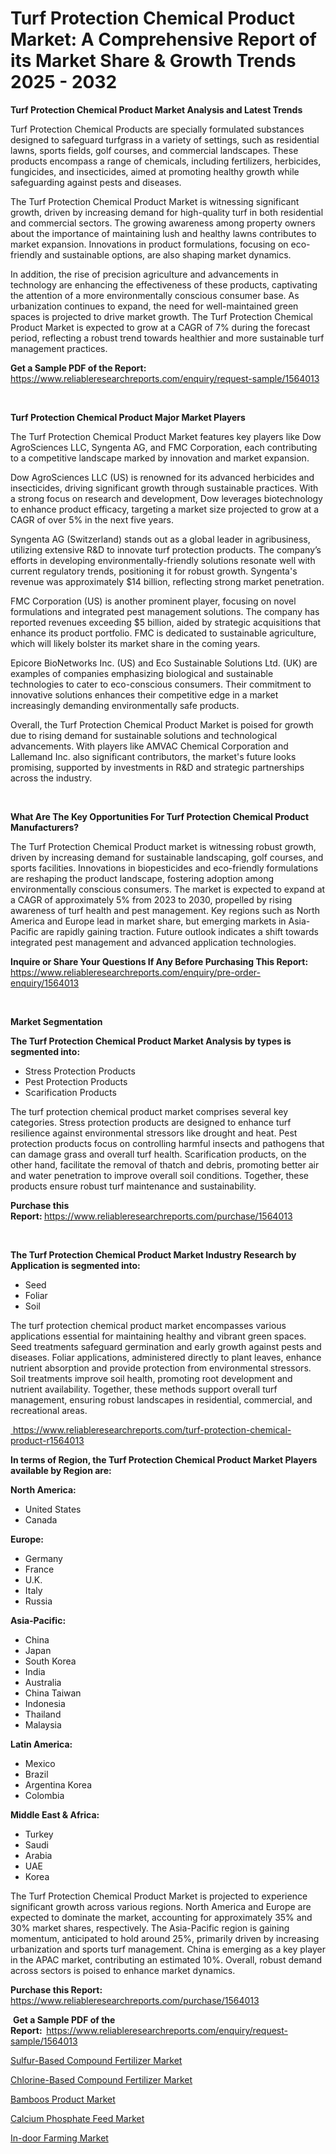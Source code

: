 <p><h1>Turf Protection Chemical Product Market: A Comprehensive Report of its Market Share & Growth Trends 2025 - 2032</h1></p><p><strong>Turf Protection Chemical Product Market Analysis and Latest Trends</strong></p>
<p><p>Turf Protection Chemical Products are specially formulated substances designed to safeguard turfgrass in a variety of settings, such as residential lawns, sports fields, golf courses, and commercial landscapes. These products encompass a range of chemicals, including fertilizers, herbicides, fungicides, and insecticides, aimed at promoting healthy growth while safeguarding against pests and diseases.</p><p>The Turf Protection Chemical Product Market is witnessing significant growth, driven by increasing demand for high-quality turf in both residential and commercial sectors. The growing awareness among property owners about the importance of maintaining lush and healthy lawns contributes to market expansion. Innovations in product formulations, focusing on eco-friendly and sustainable options, are also shaping market dynamics. </p><p>In addition, the rise of precision agriculture and advancements in technology are enhancing the effectiveness of these products, captivating the attention of a more environmentally conscious consumer base. As urbanization continues to expand, the need for well-maintained green spaces is projected to drive market growth. The Turf Protection Chemical Product Market is expected to grow at a CAGR of 7% during the forecast period, reflecting a robust trend towards healthier and more sustainable turf management practices.</p></p>
<p><strong>Get a Sample PDF of the Report:&nbsp;</strong> <a href="https://www.reliableresearchreports.com/enquiry/request-sample/1564013?utm_campaign=8&utm_medium=2&utm_source=Github&utm_content=ia&utm_term=30032025&utm_id=turf-protection-chemical-product">https://www.reliableresearchreports.com/enquiry/request-sample/1564013</a></p>
<p>&nbsp;</p>
<p><strong>Turf Protection Chemical Product Major Market Players</strong></p>
<p><p>The Turf Protection Chemical Product Market features key players like Dow AgroSciences LLC, Syngenta AG, and FMC Corporation, each contributing to a competitive landscape marked by innovation and market expansion.</p><p>Dow AgroSciences LLC (US) is renowned for its advanced herbicides and insecticides, driving significant growth through sustainable practices. With a strong focus on research and development, Dow leverages biotechnology to enhance product efficacy, targeting a market size projected to grow at a CAGR of over 5% in the next five years.</p><p>Syngenta AG (Switzerland) stands out as a global leader in agribusiness, utilizing extensive R&D to innovate turf protection products. The company’s efforts in developing environmentally-friendly solutions resonate well with current regulatory trends, positioning it for robust growth. Syngenta's revenue was approximately $14 billion, reflecting strong market penetration.</p><p>FMC Corporation (US) is another prominent player, focusing on novel formulations and integrated pest management solutions. The company has reported revenues exceeding $5 billion, aided by strategic acquisitions that enhance its product portfolio. FMC is dedicated to sustainable agriculture, which will likely bolster its market share in the coming years.</p><p>Epicore BioNetworks Inc. (US) and Eco Sustainable Solutions Ltd. (UK) are examples of companies emphasizing biological and sustainable technologies to cater to eco-conscious consumers. Their commitment to innovative solutions enhances their competitive edge in a market increasingly demanding environmentally safe products.</p><p>Overall, the Turf Protection Chemical Product Market is poised for growth due to rising demand for sustainable solutions and technological advancements. With players like AMVAC Chemical Corporation and Lallemand Inc. also significant contributors, the market's future looks promising, supported by investments in R&D and strategic partnerships across the industry.</p></p>
<p>&nbsp;</p>
<p><strong>What Are The Key Opportunities For Turf Protection Chemical Product Manufacturers?</strong></p>
<p><p>The Turf Protection Chemical Product market is witnessing robust growth, driven by increasing demand for sustainable landscaping, golf courses, and sports facilities. Innovations in biopesticides and eco-friendly formulations are reshaping the product landscape, fostering adoption among environmentally conscious consumers. The market is expected to expand at a CAGR of approximately 5% from 2023 to 2030, propelled by rising awareness of turf health and pest management. Key regions such as North America and Europe lead in market share, but emerging markets in Asia-Pacific are rapidly gaining traction. Future outlook indicates a shift towards integrated pest management and advanced application technologies.</p></p>
<p><strong>Inquire or Share Your Questions If Any Before Purchasing This Report:</strong> <a href="https://www.reliableresearchreports.com/enquiry/pre-order-enquiry/1564013?utm_campaign=8&utm_medium=2&utm_source=Github&utm_content=ia&utm_term=30032025&utm_id=turf-protection-chemical-product">https://www.reliableresearchreports.com/enquiry/pre-order-enquiry/1564013</a></p>
<p>&nbsp;</p>
<p><strong>Market Segmentation</strong></p>
<p><strong>The Turf Protection Chemical Product Market Analysis by types is segmented into:</strong></p>
<p><ul><li>Stress Protection Products</li><li>Pest Protection Products</li><li>Scarification Products</li></ul></p>
<p><p>The turf protection chemical product market comprises several key categories. Stress protection products are designed to enhance turf resilience against environmental stressors like drought and heat. Pest protection products focus on controlling harmful insects and pathogens that can damage grass and overall turf health. Scarification products, on the other hand, facilitate the removal of thatch and debris, promoting better air and water penetration to improve overall soil conditions. Together, these products ensure robust turf maintenance and sustainability.</p></p>
<p><strong>Purchase this Report:&nbsp;</strong><a href="https://www.reliableresearchreports.com/purchase/1564013?utm_campaign=8&utm_medium=2&utm_source=Github&utm_content=ia&utm_term=30032025&utm_id=turf-protection-chemical-product">https://www.reliableresearchreports.com/purchase/1564013</a></p>
<p>&nbsp;</p>
<p><strong>The Turf Protection Chemical Product Market Industry Research by Application is segmented into:</strong></p>
<p><ul><li>Seed</li><li>Foliar</li><li>Soil</li></ul></p>
<p><p>The turf protection chemical product market encompasses various applications essential for maintaining healthy and vibrant green spaces. Seed treatments safeguard germination and early growth against pests and diseases. Foliar applications, administered directly to plant leaves, enhance nutrient absorption and provide protection from environmental stressors. Soil treatments improve soil health, promoting root development and nutrient availability. Together, these methods support overall turf management, ensuring robust landscapes in residential, commercial, and recreational areas.</p></p>
<p><a href="https://www.reliableresearchreports.com/turf-protection-chemical-product-r1564013?utm_campaign=8&utm_medium=2&utm_source=Github&utm_content=ia&utm_term=30032025&utm_id=turf-protection-chemical-product">&nbsp;https://www.reliableresearchreports.com/turf-protection-chemical-product-r1564013</a></p>
<p><strong>In terms of Region, the Turf Protection Chemical Product Market Players available by Region are:</strong></p>
<p>
    <p> <strong> North America: </strong>
        <ul>
            <li>United States</li>
            <li>Canada</li>
        </ul>
        </p> 
    <p> <strong> Europe: </strong>
        <ul>
            <li>Germany</li>
            <li>France</li>
            <li>U.K.</li>
            <li>Italy</li>
            <li>Russia</li>
        </ul>
        </p> 
    <p> <strong> Asia-Pacific: </strong>
        <ul>
            <li>China</li>
            <li>Japan</li>
            <li>South Korea</li>
            <li>India</li>
            <li>Australia</li>
            <li>China Taiwan</li>
            <li>Indonesia</li>
            <li>Thailand</li>
            <li>Malaysia</li>
        </ul>
        </p> 
    <p> <strong> Latin America: </strong>
        <ul>
            <li>Mexico</li>
            <li>Brazil</li>
            <li>Argentina Korea</li>
            <li>Colombia</li>
        </ul>
        </p> 
    <p> <strong> Middle East & Africa: </strong>
        <ul>
            <li>Turkey</li>
            <li>Saudi</li>
            <li>Arabia</li>
            <li>UAE</li>
            <li>Korea</li>
        </ul>
    </p>
    </p>
<p><p>The Turf Protection Chemical Product Market is projected to experience significant growth across various regions. North America and Europe are expected to dominate the market, accounting for approximately 35% and 30% market shares, respectively. The Asia-Pacific region is gaining momentum, anticipated to hold around 25%, primarily driven by increasing urbanization and sports turf management. China is emerging as a key player in the APAC market, contributing an estimated 10%. Overall, robust demand across sectors is poised to enhance market dynamics.</p></p>
<p><strong>Purchase this Report: </strong><a href="https://www.reliableresearchreports.com/purchase/1564013?utm_campaign=8&utm_medium=2&utm_source=Github&utm_content=ia&utm_term=30032025&utm_id=turf-protection-chemical-product">https://www.reliableresearchreports.com/purchase/1564013</a></p>
<p>&nbsp;<strong>Get a Sample PDF of the Report:&nbsp;&nbsp;</strong><a href="https://www.reliableresearchreports.com/enquiry/request-sample/1564013?utm_campaign=8&utm_medium=2&utm_source=Github&utm_content=ia&utm_term=30032025&utm_id=turf-protection-chemical-product">https://www.reliableresearchreports.com/enquiry/request-sample/1564013</a></p>
<p><strong></strong></p>
<p><p><a href="https://github.com/kitkaeberz5z/Market-Research-Report-List-1/blob/main/sulfur-based-compound-fertilizer-market.md?utm_campaign=8&utm_medium=2&utm_source=Github&utm_content=ia&utm_term=30032025&utm_id=turf-protection-chemical-product">Sulfur-Based Compound Fertilizer Market</a></p><p><a href="https://github.com/snelldimkeod/Market-Research-Report-List-1/blob/main/chlorine-based-compound-fertilizer-market.md?utm_campaign=8&utm_medium=2&utm_source=Github&utm_content=ia&utm_term=30032025&utm_id=turf-protection-chemical-product">Chlorine-Based Compound Fertilizer Market</a></p><p><a href="https://github.com/lugnabirue/Market-Research-Report-List-1/blob/main/bamboos-product-market.md?utm_campaign=8&utm_medium=2&utm_source=Github&utm_content=ia&utm_term=30032025&utm_id=turf-protection-chemical-product">Bamboos Product Market</a></p><p><a href="https://github.com/shpirttangim48/Market-Research-Report-List-1/blob/main/calcium-phosphate-feed-market.md?utm_campaign=8&utm_medium=2&utm_source=Github&utm_content=ia&utm_term=30032025&utm_id=turf-protection-chemical-product">Calcium Phosphate Feed Market</a></p><p><a href="https://github.com/gakpasulgun/Market-Research-Report-List-1/blob/main/in-door-farming-market.md?utm_campaign=8&utm_medium=2&utm_source=Github&utm_content=ia&utm_term=30032025&utm_id=turf-protection-chemical-product">In-door Farming Market</a></p></p>